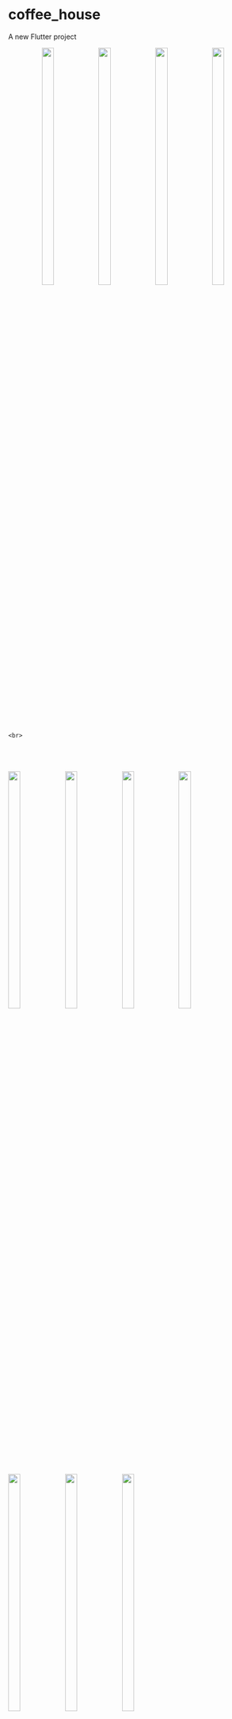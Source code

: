 # coffee_house

A new Flutter project

<p align="center">
  <img src = "https://github.com/mayuuu05/Coffee-House-app/assets/149376263/0c5db9f0-c251-476b-bb11-bad5c06b04c8 " width=22% height=35% >
  <img src = "https://github.com/mayuuu05/Coffee-House-app/assets/149376263/34373e42-bf83-4c82-bde2-afab8280d739 " width=22% height=35% >
   <img src = "https://github.com/mayuuu05/Coffee-House-app/assets/149376263/6404d3a9-c074-4f72-9581-19ae14daad61 " width=22% height=35% >
   <img src = "https://github.com/mayuuu05/Coffee-House-app/assets/149376263/3ffb3fa3-2cf5-41c6-be90-524eca8c1af1 " width=22% height=35% >
  
    <br>
  <br>
  </br>
</br>

   <img src = "https://github.com/mayuuu05/Coffee-House-app/assets/149376263/c7dddf9c-2676-4afc-b5ab-25d165b5d4fc       " width=22% height=35% >
   <img src = "https://github.com/mayuuu05/Coffee-House-app/assets/149376263/41e3266d-0aee-466e-8727-847ea73e6408       " width=22% height=35% >
   <img src = "https://github.com/mayuuu05/Coffee-House-app/assets/149376263/03feabbb-e63b-4fc6-ae39-c9b3feeacddc       " width=22% height=35% >
    <img src = "https://github.com/mayuuu05/Coffee-House-app/assets/149376263/448c872e-91da-4fbc-8681-1675fbd71424       " width=22% height=35% >
    <br>
  <br>
  </br>
</br>
     <img src = "https://github.com/mayuuu05/Coffee-House-app/assets/149376263/a25a426a-9a52-429f-9f35-6e7d9a84c438       " width=22% height=35% > 
     <img src = "https://github.com/mayuuu05/Coffee-House-app/assets/149376263/c9a8251d-d9ce-470f-a08a-1c77e09d7a82       " width=22% height=35% >
      <img src = "https://github.com/mayuuu05/Coffee-House-app/assets/149376263/dc3432f1-0656-4fec-a03b-9b910b29b670       " width=22% height=35% >

</p>

## Getting Started

This project is a starting point for a Flutter application.

A few resources to get you started if this is your first Flutter project:

- [Lab: Write your first Flutter app](https://docs.flutter.dev/get-started/codelab)
- [Cookbook: Useful Flutter samples](https://docs.flutter.dev/cookbook)

For help getting started with Flutter development, view the
[online documentation](https://docs.flutter.dev/), which offers tutorials,
samples, guidance on mobile development, and a full API reference.
